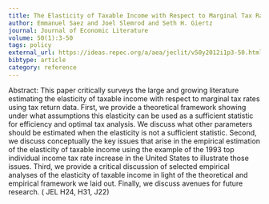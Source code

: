 ```yaml
---
title: The Elasticity of Taxable Income with Respect to Marginal Tax Rates, A Critical Review
author: Emmanuel Saez and Joel Slemrod and Seth H. Giertz
journal: Journal of Economic Literature
volume: 50(1):3-50
tags: policy
external_url: https://ideas.repec.org/a/aea/jeclit/v50y2012i1p3-50.html
bibtype: article
category: reference
---
```

Abstract: This paper critically surveys the large and growing literature estimating the elasticity of taxable income with respect to marginal tax rates using tax return data. First, we provide a theoretical framework showing under what assumptions this elasticity can be used as a sufficient statistic for efficiency and optimal tax analysis. We discuss what other parameters should be estimated when the elasticity is not a sufficient statistic. Second, we discuss conceptually the key issues that arise in the empirical estimation of the elasticity of taxable income using the example of the 1993 top individual income tax rate increase in the United States to illustrate those issues. Third, we provide a critical discussion of selected empirical analyses of the elasticity of taxable income in light of the theoretical and empirical framework we laid out. Finally, we discuss avenues for future research. ( JEL H24, H31, J22)
